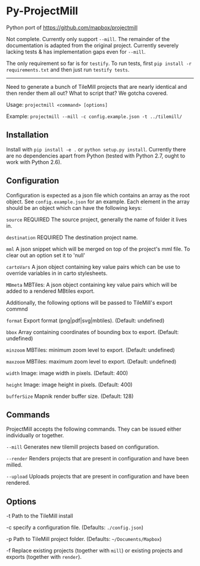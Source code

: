 Py-ProjectMill
==============

Python port of https://github.com/mapbox/projectmill

Not complete. Currently only support `--mill`. The remainder of the
documentation is adapted from the original project. Currently severely lacking
tests & has implementation gaps even for `--mill`.

The only requirement so far is for `testify`.
To run tests, first `pip install -r requirements.txt` and then just run `testify tests`.

- - -

Need to generate a bunch of TileMill projects that are nearly identical and
then render them all out? What to script that? We gotcha covered.

Usage: `projectmill <command> [options]`

Example: `projectmill --mill -c config.example.json -t ../tilemill/`

## Installation

Install with `pip install -e .` or `python setup.py install`. Currently there
are no dependencies apart from Python (tested with Python 2.7, ought to work
with Python 2.6).

## Configuration

Configuration is expected as a json file which contains an array as the root
object. See `config.example.json` for an example. Each element in the array
should be an object which can have the following keys:

`source`        REQUIRED The source project, generally the name of folder it
                lives in.

`destination`   REQUIRED The destination project name.

`mml`           A json snippet which will be merged on top of the project's mml
                file. To clear out an option set it to 'null'

`cartoVars`     A json object containing key value pairs which can be use to
                override variables in in carto stylesheets.

`MBmeta`        MBTiles: A json object containing key value pairs which will be added to
                a rendered MBtiles export.

Additionally, the following options will be passed to TileMill's export commnd

`format`        Export format (png|pdf|svg|mbtiles). (Default: undefined)

`bbox`          Array containing coordinates of bounding box to export. (Default: undefined)

`minzoom`       MBTiles: minimum zoom level to export. (Default: undefined)

`maxzoom`       MBTiles: maximum zoom level to export. (Default: undefined)

`width`         Image: image width in pixels. (Default: 400)

`height`        Image: image height in pixels. (Default: 400)

`bufferSize`    Mapnik render buffer size. (Default: 128)


## Commands

ProjectMill accepts the following commands. They can be issued either
individually or together.

`--mill`      Generates new tilemill projects based on configuration.

`--render`    Renders projects that are present in configuration and have been milled.

`--upload`    Uploads projects that are present in configuration and have been rendered.


## Options

-t      Path to the TileMill install

-c      specify a configuration file. (Defaults: `./config.json`)

-p      Path to TileMill project folder. (Defaults: `~/Documents/Mapbox`)

-f      Replace existing projects (together with `mill`) or existing projects and exports (together with `render`).
